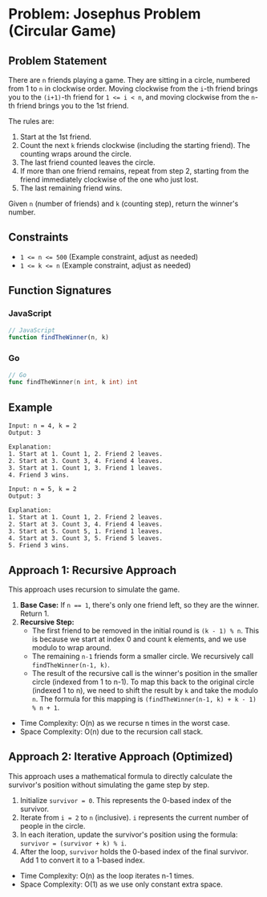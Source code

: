 # Problem: Josephus Problem (Circular Game)

## Problem Statement

There are `n` friends playing a game. They are sitting in a circle, numbered from 1 to `n` in clockwise order. Moving clockwise from the `i`-th friend brings you to the `(i+1)`-th friend for `1 <= i < n`, and moving clockwise from the `n`-th friend brings you to the 1st friend.

The rules are:

1.  Start at the 1st friend.
2.  Count the next `k` friends clockwise (including the starting friend). The counting wraps around the circle.
3.  The last friend counted leaves the circle.
4.  If more than one friend remains, repeat from step 2, starting from the friend immediately clockwise of the one who just lost.
5.  The last remaining friend wins.

Given `n` (number of friends) and `k` (counting step), return the winner's number.

## Constraints

*   `1 <= n <= 500` (Example constraint, adjust as needed)
*   `1 <= k <= n` (Example constraint, adjust as needed)

## Function Signatures

### JavaScript
```javascript
// JavaScript
function findTheWinner(n, k)
```

### Go
```go
// Go
func findTheWinner(n int, k int) int
```

## Example
```
Input: n = 4, k = 2
Output: 3

Explanation:
1. Start at 1. Count 1, 2. Friend 2 leaves.
2. Start at 3. Count 3, 4. Friend 4 leaves.
3. Start at 1. Count 1, 3. Friend 1 leaves.
4. Friend 3 wins.

Input: n = 5, k = 2
Output: 3

Explanation:
1. Start at 1. Count 1, 2. Friend 2 leaves.
2. Start at 3. Count 3, 4. Friend 4 leaves.
3. Start at 5. Count 5, 1. Friend 1 leaves.
4. Start at 3. Count 3, 5. Friend 5 leaves.
5. Friend 3 wins.

```

## Approach 1: Recursive Approach

This approach uses recursion to simulate the game.

1.  **Base Case:** If `n == 1`, there's only one friend left, so they are the winner. Return 1.
2.  **Recursive Step:**
    *   The first friend to be removed in the initial round is `(k - 1) % n`. This is because we start at index 0 and count k elements, and we use modulo to wrap around.
    *   The remaining `n-1` friends form a smaller circle. We recursively call `findTheWinner(n-1, k)`.
    *   The result of the recursive call is the winner's position in the smaller circle (indexed from 1 to n-1). To map this back to the original circle (indexed 1 to n), we need to shift the result by `k` and take the modulo `n`. The formula for this mapping is `(findTheWinner(n-1, k) + k - 1) % n + 1`.

*   Time Complexity: O(n) as we recurse n times in the worst case.
*   Space Complexity: O(n) due to the recursion call stack.

## Approach 2: Iterative Approach (Optimized)

This approach uses a mathematical formula to directly calculate the survivor's position without simulating the game step by step.

1.  Initialize `survivor = 0`. This represents the 0-based index of the survivor.
2.  Iterate from `i = 2` to `n` (inclusive). `i` represents the current number of people in the circle.
3.  In each iteration, update the survivor's position using the formula: `survivor = (survivor + k) % i`.
4.  After the loop, `survivor` holds the 0-based index of the final survivor. Add 1 to convert it to a 1-based index.

*   Time Complexity: O(n) as the loop iterates n-1 times.
*   Space Complexity: O(1) as we use only constant extra space.